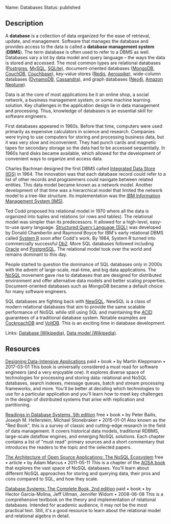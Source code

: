 Name: Databases
Status: published

## Description

A **database** is a collection of data organized for the ease of retrieval, update, and management. Software that manages the database and provides access to the data is called a **database management system** (**DBMS**). The term database is often used to refer to a DBMS as well. Databases vary a lot by data model and query language – the ways the data is stored and accessed. The most common types are relational databases ([Postrgres](https://en.wikipedia.org/wiki/PostgreSQL), [MySQL](https://en.wikipedia.org/wiki/MySQL), [SQLite](https://en.wikipedia.org/wiki/SQLite)), document-oriented databases ([MongoDB](https://en.wikipedia.org/wiki/MongoDB), [CouchDB](https://en.wikipedia.org/wiki/Apache_CouchDB), [Couchbase](https://en.wikipedia.org/wiki/Couchbase_Server)), key-value stores ([Redis](https://en.wikipedia.org/wiki/Redis), [Aerospike](https://en.wikipedia.org/wiki/Aerospike_(database))), wide-column databases ([DynamoDB](https://en.wikipedia.org/wiki/Amazon_DynamoDB), [Cassandra](https://en.wikipedia.org/wiki/Apache_Cassandra)), and graph databases ([Neo4j](https://en.wikipedia.org/wiki/Neo4j), [Amazon Neptune](https://en.wikipedia.org/wiki/Amazon_Neptune)).

Data is at the core of most applications be it an online shop, a social network, a business management system, or some machine learning solution. Key challenges in the application design lie in data management and processing. Thus, knowledge of databases is an essential skill for software engineers.

First databases appeared in 1960s. Before that time, computers were used primarily as expensive calculators in science and research. Companies were trying to use computers for storing and processing business data, but it was very slow and inconvenient. They had punch cards and magnetic tapes for secondary storage so the data had to be accessed sequentially. In 1960s hard disks became available, which allowed for the development of convenient ways to organize and access data.

Charles Bachman designed the first DBMS called [Integrated Data Store (IDS)](https://en.wikipedia.org/wiki/Integrated_Data_Store) in 1964. The innovation was that each database record could refer to a list of other records and programmers could navigate between related entities. This data model became known as a network model. Another development of that time was a hierarchical model that limited the network model to a tree-like structure. Its implementation was the [IBM Information Management System (IMS)](https://en.wikipedia.org/wiki/IBM_Information_Management_System).

Ted Codd proposed his relational model in 1970 where all the data is organized into tuples and relations (or rows and tables). The relational model was simpler than its predecessors. It allowed for a high-level, easy-to-use query language. [Structured Query Language (SQL)](https://en.wikipedia.org/wiki/SQL) was developed by Donald Chamberlin and Raymond Boyce for IBM's early relational DBMS called [System R](https://en.wikipedia.org/wiki/IBM_System_R) soon after Codd's work. By 1984, System R turned into commercially successful [Db2](https://en.wikipedia.org/wiki/IBM_Db2). More SQL databases followed including [Oracle](https://en.wikipedia.org/wiki/Oracle_Database) and [PostgreSQL](https://en.wikipedia.org/wiki/PostgreSQL). The relational model took over the world and remains dominant to this day.

People started to question the dominance of SQL databases only in 2000s with the advent of large-scale, real-time, and big data applications. The [NoSQL](https://en.wikipedia.org/wiki/NoSQL) movement gave rise to databases that are designed for distributed environment and offer alternative data models and better scaling properties. Document-oriented databases such as MongoDB became a default choice for many software engineers.

SQL databases are fighting back with [NewSQL](https://en.wikipedia.org/wiki/NewSQL "NewSQL"). NewSQL is a class of modern relational databases that aim to provide the same scalable performance of NoSQL while still using SQL and maintaining the [ACID](https://en.wikipedia.org/wiki/ACID_(computer_science) "ACID (computer science)") guarantees of a traditional database system. Notable examples are [CockroachDB](https://en.wikipedia.org/wiki/CockroachDB "CockroachDB") and [VoltDB](https://en.wikipedia.org/wiki/VoltDB). This is an exciting time in database development.

Links: [Database (Wikipedia)](https://en.wikipedia.org/wiki/Database), [Data model (Wikipedia)](https://en.wikipedia.org/wiki/Data_model).

## Resources

[Designing Data-Intensive Applications](https://www.oreilly.com/library/view/designing-data-intensive-applications/9781491903063/)
paid • book • by Martin Kleppmann • 2017-03-01
This book is universally considered a must read for software engineers (and a very enjoyable one). It explores diverse space of technologies for processing and storing data: relational and NoSQL databases, search indexes, message queues, batch and stream processing frameworks, and more. You'll be better at deciding which technologies to use for a particular application and you'll learn how to meet key challenges in the design of distributed systems that arise with replication and partitioning.

[Readings in Database Systems, 5th edition](http://www.redbook.io/)
free • book • by Peter Bailis, Joseph M. Hellerstein, Michael Stonebraker • 2015-01-01
Also known as the "Red Book", this is a survey of classic and cutting-edge research in the field of data management. It covers historical data models, traditional RDBMS, large-scale dataflow engines, and emerging NoSQL solutions. Each chapter contains a list of "must read" primary sources and a short commentary that introduces the readers to the topic and the selected papers.

[The Architecture of Open Source Applications: The NoSQL Ecosystem](http://aosabook.org/en/nosql.html)
free • article • by Adam Marcus • 2011-05-11
This is a chapter of the [AOSA book](http://aosabook.org/en/index.html) that explores the vast space of NoSQL databases. You'll learn about different NoSQL approaches for storing and querying data, their pros and cons compared to SQL, and how they scale.

[Database Systems: The Complete Book, 2nd edition](http://infolab.stanford.edu/~ullman/dscb.html)
paid • book • by Hector Garcia-Molina, Jeff Ullman, Jennifer Widom • 2008-06-08
This is a comprehensive textbook on the theory and implementation of relational databases. Intended for academic audience, it may not be the most practical text. Still, it's a good resource to learn about the relational model and relational algebra in detail.
